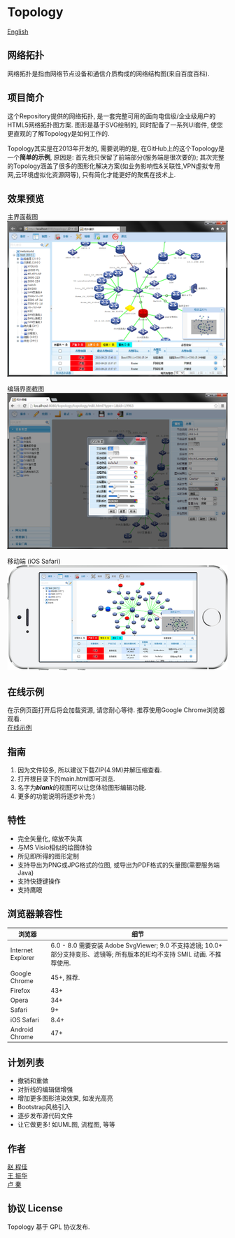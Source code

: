 # Topology

[English](./README.md)

## 网络拓扑
网络拓扑是指由网络节点设备和通信介质构成的网络结构图(来自百度百科).

## 项目简介
这个Repository提供的网络拓扑, 是一套完整可用的面向电信级/企业级用户的HTML5网络拓扑图方案. 图形是基于SVG绘制的, 同时配备了一系列UI套件, 使您更直观的了解Topology是如何工作的. 

Topology其实是在2013年开发的, 需要说明的是, 在GitHub上的这个Topology是一个**简单的示例**, 原因是: 首先我只保留了前端部分(服务端是很次要的); 其次完整的Topology涵盖了很多的图形化解决方案(如业务影响性&关联性,VPN虚拟专用网,云环境虚拟化资源网等), 只有简化才能更好的聚焦在技术上.

## 效果预览
主界面截图  
![主界面截图](./images/preview/preview1.png "主界面")  

编辑界面截图  
![编辑界面截图](./images/preview/preview2.png "编辑页面")  

移动端 (iOS Safari)  
![移动端](./images/preview/mobile.png "移动端 (iOS Safari)")

## 在线示例
在示例页面打开后将会加载资源, 请您耐心等待. 推荐使用Google Chrome浏览器观看.  
[在线示例](https://zhaodabao.github.io/topology/main.html?type=1)

## 指南
1. 因为文件较多, 所以建议下载ZIP(4.9M)并解压缩查看.
2. 打开根目录下的main.html即可浏览.
3. 名字为***blank***的视图可以让您体验图形编辑功能.
4. 更多的功能说明将逐步补充:)

## 特性
* 完全矢量化, 缩放不失真
* 与MS Visio相似的绘图体验
* 所见即所得的图形定制
* 支持导出为PNG或JPG格式的位图, 或导出为PDF格式的矢量图(需要服务端Java)
* 支持快捷键操作
* 支持鹰眼

## 浏览器兼容性
浏览器 | 细节
------------ | -------------
Internet Explorer | 6.0 - 8.0 需要安装 Adobe SvgViewer; 9.0 不支持滤镜; 10.0+ 部分支持变形、滤镜等; 所有版本的IE均不支持 SMIL 动画. 不推荐使用.
Google Chrome | 45+, 推荐.
Firefox | 43+
Opera | 34+
Safari | 9+
iOS Safari | 8.4+
Android Chrome | 47+

## 计划列表
* 撤销和重做
* 对折线的编辑做增强
* 增加更多图形渲染效果, 如发光高亮
* Bootstrap风格引入
* 逐步发布源代码文件
* 让它做更多! 如UML图, 流程图, 等等

## 作者
[赵 程佳](https://github.com/zhaodabao)  
[王 振华](https://github.com/wangzhenhua1020)  
[卢 秦](https://github.com/luqin)

## 协议 License
Topology 基于 GPL 协议发布.
